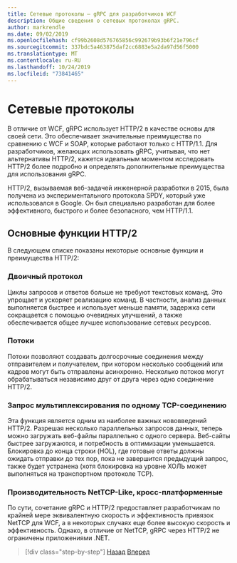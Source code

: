 ```yaml
---
title: Сетевые протоколы — gRPC для разработчиков WCF
description: Общие сведения о сетевых протоколах gRPC.
author: markrendle
ms.date: 09/02/2019
ms.openlocfilehash: cf99b2608d576765856c992679b93b6f21e796cf
ms.sourcegitcommit: 337bdc5a463875daf2cc6883e5a2da97d56f5000
ms.translationtype: MT
ms.contentlocale: ru-RU
ms.lasthandoff: 10/24/2019
ms.locfileid: "73841465"
---
```

# <a name="network-protocols"></a>Сетевые протоколы

В отличие от WCF, gRPC использует HTTP/2 в качестве основы для своей сети. Это обеспечивает значительные преимущества по сравнению с WCF и SOAP, которые работают только с HTTP/1.1. Для разработчиков, желающих использовать gRPC, учитывая, что нет альтернативы HTTP/2, кажется идеальным моментом исследовать HTTP/2 более подробно и определять дополнительные преимущества для использования gRPC.

HTTP/2, вызываемая веб-задачей инженерной разработки в 2015, была получена из экспериментального протокола SPDY, который уже использовался в Google. Он был специально разработан для более эффективного, быстрого и более безопасного, чем HTTP/1.1.

## <a name="key-features-of-http2"></a>Основные функции HTTP/2

В следующем списке показаны некоторые основные функции и преимущества HTTP/2:

### <a name="binary-protocol"></a>Двоичный протокол

Циклы запросов и ответов больше не требуют текстовых команд. Это упрощает и ускоряет реализацию команд. В частности, анализ данных выполняется быстрее и использует меньше памяти, задержка сети сокращается с помощью очевидных улучшений, а также обеспечивается общее лучшее использование сетевых ресурсов.

### <a name="streams"></a>Потоки

Потоки позволяют создавать долгосрочные соединения между отправителем и получателем, при котором несколько сообщений или кадров могут быть отправлены асинхронно. Несколько потоков могут обрабатываться независимо друг от друга через одно соединение HTTP/2.

### <a name="request-multiplexing-over-a-single-tcp-connection"></a>Запрос мультиплексирования по одному TCP-соединению

Эта функция является одним из наиболее важных нововведений HTTP/2. Разрешая несколько параллельных запросов данных, теперь можно загружать веб-файлы параллельно с одного сервера. Веб-сайты быстрее загружаются, и потребность в оптимизации уменьшается. Блокировка до конца строки (HOL), где готовые ответы должны ожидать отправки до тех пор, пока не завершится предыдущий запрос, также будет устранена (хотя блокировка на уровне ХОЛЬ может выполняться на транспортном протоколе TCP).

### <a name="nettcp-like-performance-cross-platform"></a>Производительность NetTCP-Like, кросс-платформенные

По сути, сочетание gRPC и HTTP/2 предоставляет разработчикам по крайней мере эквивалентную скорость и эффективность привязок NetTCP для WCF, а в некоторых случаях еще более высокую скорость и эффективность. Однако, в отличие от NetTCP, gRPC через HTTP/2 не ограничены приложениями .NET.

>[!div class="step-by-step"]
>[Назад](interface-definition-language.md)
>[Вперед](why-grpc.md)

